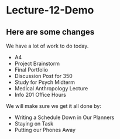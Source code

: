 # Lecture-12-Demo

## Here are some changes
We have a lot of work to do today.
- A4
- Project Brainstorm
- Final Portfolio
- Discussion Post for 350
- Study for Psych Midterm 
- Medical Anthropology Lecture 
- Info 201 Office Hours

We will make sure we get it all done by:
- Writing a Schedule Down in Our Planners
- Staying on Task 
- Putting our Phones Away 